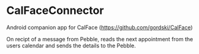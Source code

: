 CalFaceConnector
================

Android companion app for CalFace (https://github.com/gordski/CalFace)

On recipt of a message from Pebble, reads the next appointment from the users calendar and sends the details to the Pebble.
